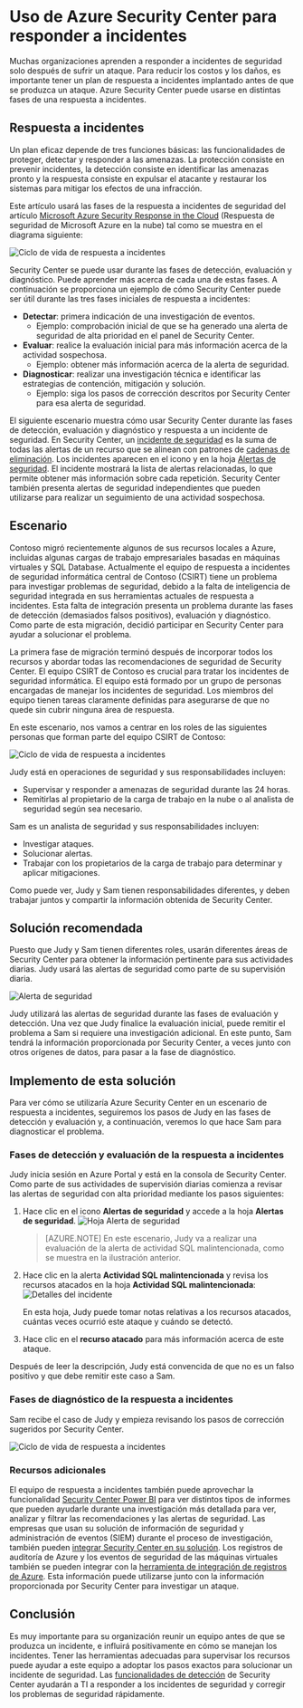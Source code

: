 <properties
   pageTitle="Uso de Azure Security Center para responder a incidentes | Microsoft Azure"
   description="Este documento explica cómo usar Azure Security Center en un escenario de respuesta a incidentes."
   services="security-center"
   documentationCenter="na"
   authors="YuriDio"
   manager="swadhwa"
   editor=""/>

<tags
   ms.service="security-center"
   ms.topic="hero-article"
   ms.devlang="na"
   ms.tgt_pltfrm="na"
   ms.workload="na"
   ms.date="09/20/2016"
   ms.author="yurid"/>

# Uso de Azure Security Center para responder a incidentes
Muchas organizaciones aprenden a responder a incidentes de seguridad solo después de sufrir un ataque. Para reducir los costos y los daños, es importante tener un plan de respuesta a incidentes implantado antes de que se produzca un ataque. Azure Security Center puede usarse en distintas fases de una respuesta a incidentes.

## Respuesta a incidentes

Un plan eficaz depende de tres funciones básicas: las funcionalidades de proteger, detectar y responder a las amenazas. La protección consiste en prevenir incidentes, la detección consiste en identificar las amenazas pronto y la respuesta consiste en expulsar el atacante y restaurar los sistemas para mitigar los efectos de una infracción.

Este artículo usará las fases de la respuesta a incidentes de seguridad del artículo [Microsoft Azure Security Response in the Cloud](https://gallery.technet.microsoft.com/Azure-Security-Response-in-dd18c678) (Respuesta de seguridad de Microsoft Azure en la nube) tal como se muestra en el diagrama siguiente:

![Ciclo de vida de respuesta a incidentes](./media/security-center-incident-response/security-center-incident-response-fig1.png)

Security Center se puede usar durante las fases de detección, evaluación y diagnóstico. Puede aprender más acerca de cada una de estas fases. A continuación se proporciona un ejemplo de cómo Security Center puede ser útil durante las tres fases iniciales de respuesta a incidentes:

- **Detectar**: primera indicación de una investigación de eventos.
	- Ejemplo: comprobación inicial de que se ha generado una alerta de seguridad de alta prioridad en el panel de Security Center.
- **Evaluar**: realice la evaluación inicial para más información acerca de la actividad sospechosa.
	- Ejemplo: obtener más información acerca de la alerta de seguridad.
- **Diagnosticar**: realizar una investigación técnica e identificar las estrategias de contención, mitigación y solución.
	- Ejemplo: siga los pasos de corrección descritos por Security Center para esa alerta de seguridad.

El siguiente escenario muestra cómo usar Security Center durante las fases de detección, evaluación y diagnóstico y respuesta a un incidente de seguridad. En Security Center, un [incidente de seguridad](https://blogs.technet.microsoft.com/office365security/addressing-your-cxos-top-five-cloud-security-concerns/) es la suma de todas las alertas de un recurso que se alinean con patrones de [cadenas de eliminación](security-center-incident.md). Los incidentes aparecen en el icono y en la hoja [Alertas de seguridad](security-center-managing-and-responding-alerts.md). El incidente mostrará la lista de alertas relacionadas, lo que permite obtener más información sobre cada repetición. Security Center también presenta alertas de seguridad independientes que pueden utilizarse para realizar un seguimiento de una actividad sospechosa.

## Escenario

Contoso migró recientemente algunos de sus recursos locales a Azure, incluidas algunas cargas de trabajo empresariales basadas en máquinas virtuales y SQL Database. Actualmente el equipo de respuesta a incidentes de seguridad informática central de Contoso (CSIRT) tiene un problema para investigar problemas de seguridad, debido a la falta de inteligencia de seguridad integrada en sus herramientas actuales de respuesta a incidentes. Esta falta de integración presenta un problema durante las fases de detección (demasiados falsos positivos), evaluación y diagnóstico. Como parte de esta migración, decidió participar en Security Center para ayudar a solucionar el problema.

La primera fase de migración terminó después de incorporar todos los recursos y abordar todas las recomendaciones de seguridad de Security Center. El equipo CSIRT de Contoso es crucial para tratar los incidentes de seguridad informática. El equipo está formado por un grupo de personas encargadas de manejar los incidentes de seguridad. Los miembros del equipo tienen tareas claramente definidas para asegurarse de que no quede sin cubrir ninguna área de respuesta.

En este escenario, nos vamos a centrar en los roles de las siguientes personas que forman parte del equipo CSIRT de Contoso:

![Ciclo de vida de respuesta a incidentes](./media/security-center-incident-response/security-center-incident-response-fig2.png)

Judy está en operaciones de seguridad y sus responsabilidades incluyen:
- Supervisar y responder a amenazas de seguridad durante las 24 horas.
- Remitirlas al propietario de la carga de trabajo en la nube o al analista de seguridad según sea necesario.

Sam es un analista de seguridad y sus responsabilidades incluyen:
- Investigar ataques.
- Solucionar alertas.
- Trabajar con los propietarios de la carga de trabajo para determinar y aplicar mitigaciones.

Como puede ver, Judy y Sam tienen responsabilidades diferentes, y deben trabajar juntos y compartir la información obtenida de Security Center.

## Solución recomendada

Puesto que Judy y Sam tienen diferentes roles, usarán diferentes áreas de Security Center para obtener la información pertinente para sus actividades diarias. Judy usará las alertas de seguridad como parte de su supervisión diaria.

![Alerta de seguridad](./media/security-center-incident-response/security-center-incident-response-fig3.png)

Judy utilizará las alertas de seguridad durante las fases de evaluación y detección. Una vez que Judy finalice la evaluación inicial, puede remitir el problema a Sam si requiere una investigación adicional. En este punto, Sam tendrá la información proporcionada por Security Center, a veces junto con otros orígenes de datos, para pasar a la fase de diagnóstico.


## Implemento de esta solución 

Para ver cómo se utilizaría Azure Security Center en un escenario de respuesta a incidentes, seguiremos los pasos de Judy en las fases de detección y evaluación y, a continuación, veremos lo que hace Sam para diagnosticar el problema.

### Fases de detección y evaluación de la respuesta a incidentes 

Judy inicia sesión en Azure Portal y está en la consola de Security Center. Como parte de sus actividades de supervisión diarias comienza a revisar las alertas de seguridad con alta prioridad mediante los pasos siguientes:

1. Hace clic en el icono **Alertas de seguridad** y accede a la hoja **Alertas de seguridad**. ![Hoja Alerta de seguridad](./media/security-center-incident-response/security-center-incident-response-fig4.png)

	> [AZURE.NOTE] En este escenario, Judy va a realizar una evaluación de la alerta de actividad SQL malintencionada, como se muestra en la ilustración anterior.
2. Hace clic en la alerta **Actividad SQL malintencionada** y revisa los recursos atacados en la hoja **Actividad SQL malintencionada**: ![Detalles del incidente](./media/security-center-incident-response/security-center-incident-response-fig5.png)
	
	En esta hoja, Judy puede tomar notas relativas a los recursos atacados, cuántas veces ocurrió este ataque y cuándo se detectó.
3. Hace clic en el **recurso atacado** para más información acerca de este ataque.

Después de leer la descripción, Judy está convencida de que no es un falso positivo y que debe remitir este caso a Sam.

### Fases de diagnóstico de la respuesta a incidentes 

Sam recibe el caso de Judy y empieza revisando los pasos de corrección sugeridos por Security Center.

![Ciclo de vida de respuesta a incidentes](./media/security-center-incident-response/security-center-incident-response-fig6.png)

### Recursos adicionales

El equipo de respuesta a incidentes también puede aprovechar la funcionalidad [Security Center Power BI](security-center-powerbi.md) para ver distintos tipos de informes que pueden ayudarle durante una investigación más detallada para ver, analizar y filtrar las recomendaciones y las alertas de seguridad. Las empresas que usan su solución de información de seguridad y administración de eventos (SIEM) durante el proceso de investigación, también pueden [integrar Security Center en su solución](security-center-integrating-alerts-with-log-integration.md). Los registros de auditoría de Azure y los eventos de seguridad de las máquinas virtuales también se pueden integrar con la [herramienta de integración de registros de Azure](https://blogs.msdn.microsoft.com/azuresecurity/2016/07/21/microsoft-azure-log-integration-preview/). Esta información puede utilizarse junto con la información proporcionada por Security Center para investigar un ataque.


## Conclusión

Es muy importante para su organización reunir un equipo antes de que se produzca un incidente, e influirá positivamente en cómo se manejan los incidentes. Tener las herramientas adecuadas para supervisar los recursos puede ayudar a este equipo a adoptar los pasos exactos para solucionar un incidente de seguridad. Las [funcionalidades de detección](security-center-detection-capabilities.md) de Security Center ayudarán a TI a responder a los incidentes de seguridad y corregir los problemas de seguridad rápidamente.

<!---HONumber=AcomDC_0921_2016-->